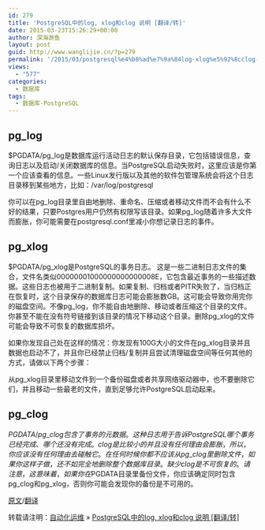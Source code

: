 ```yaml
---
id: 279
title: 'PostgreSQL中的log, xlog和clog 说明 [翻译/转]'
date: 2015-03-23T15:26:29+00:00
author: 深海游鱼
layout: post
guid: http://www.wanglijie.cn/?p=279
permalink: '/2015/03/postgresql%e4%b8%ad%e7%9a%84log-xlog%e5%92%8cclog-%e8%af%b4%e6%98%8e-%e7%bf%bb%e8%af%91%e8%bd%ac.html'
views:
  - "577"
categories:
  - 数据库
tags:
  - 数据库-PostgreSQL
---
```

## **pg_log**

$PGDATA/pg_log是数据库运行活动日志的默认保存目录，它包括错误信息，查询日志以及启动/关闭数据库的信息。当PostgreSQL启动失败时，这里应该是你第一个应该查看的信息。一些Linux发行版以及其他的软件包管理系统会将这个日志目录移到某些地方，比如：/var/log/postgresql

你可以在pg\_log目录里自由地删除、重命名、压缩或者移动文件而不会有什么不好的结果，只要Postgres用户仍然有权限写该目录。如果pg\_log随着许多大文件而膨胀，你可能需要在postgresql.conf里减小你想记录日志的事件。

## pg_xlog

$PGDATA/pg\_xlog是PostgreSQL的事务日志。 这是一些二进制日志文件的集合，文件名类似00000001000000000000008E，它包含最近事务的一些描述数据。这些日志也被用于二进制复制。如果复制、归档或者PITR失败了，当归档正在恢复时，这个目录保存的数据库日志可能会膨胀数GB。这可能会导致你用完你的磁盘空间。不像pg\_log，你不能自由地删除、移动或者压缩这个目录的文件。你甚至不能在没有符号链接到该目录的情况下移动这个目录。删除pg_xlog的文件可能会导致不可恢复的数据库损坏。

如果你发现自己处在这样的情况：你发现有100G大小的文件在pg_xlog目录并且数据也启动不了，并且你已经禁止归档/复制并且尝试清理磁盘空间等任何其他的方式，请做以下两个步骤：

从pg_xlog目录里移动文件到一个备份磁盘或者共享网络驱动器中，也不要删除它们，并且移动一些最老的文件，直到足够允许PostgreSQL启动起来。

## **pg_clog**

$PGDATA/pg\_clog包含了事务的元数据。这种日志用于告诉PostgreSQL哪个事务已经完成、哪个还没有完成。clog是比较小的并且没有任何理由会膨胀，所以，你应该没有任何理由去碰触它。在任何时候你都不应该从pg\_clog里删除文件，如果你这样子做，还不如完全地删除整个数据库目录。缺少clog是不可恢复的。请注意，这意味着，如果你在$PGDATA目录里备份文件，你应该确定同时包含pg\_clog和pg\_xlog，否则你可能会发现你的备份是不可用的。

<a title="原文" href="http://it.toolbox.com/blogs/database-soup/pg_log-pg_xlog-and-pg_clog-45611" target="_blank">原文</a>/<a title="翻译" href="http://dreamer-yzy.github.io/2015/01/21/-%E7%BF%BB%E8%AF%91-PostgreSQL%E4%B8%AD%E7%9A%84log-xlog%E5%92%8Cclog/" target="_blank">翻译</a>

转载请注明：[自动化运维](http://www.wanglijie.cn) &raquo; [PostgreSQL中的log, xlog和clog 说明 [翻译/转]](http://www.wanglijie.cn/2015/03/postgresql%e4%b8%ad%e7%9a%84log-xlog%e5%92%8cclog-%e8%af%b4%e6%98%8e-%e7%bf%bb%e8%af%91%e8%bd%ac.html)